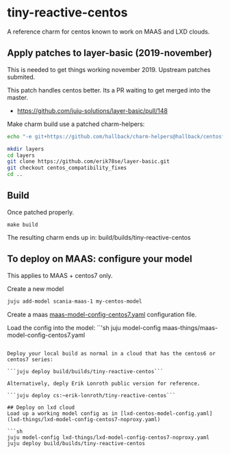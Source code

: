 # tiny-reactive-centos

A reference charm for centos known to work on MAAS and LXD clouds.

## Apply patches to layer-basic (2019-november)
This is needed to get things working november 2019. Upstream patches submited.

This patch handles centos better. Its a PR waiting to get merged into the master.
  - https://github.com/juju-solutions/layer-basic/pull/148

Make charm build use a patched charm-helpers:
```sh
echo "-e git+https://github.com/hallback/charm-helpers@hallback/centosfixes#egg=charms.reactive" >> wheelhouse-overrides.txt
```


```sh
mkdir layers
cd layers
git clone https://github.com/erik78se/layer-basic.git
git checkout centos_compatibility_fixes
cd ..
```

## Build
Once patched properly.

```make build```

The resulting charm ends up in: build/builds/tiny-reactive-centos 

## To deploy on MAAS: configure your model
This applies to MAAS + centos7 only.

Create a new model
```sh
juju add-model scania-maas-1 my-centos-model
```

Create a maas [maas-model-config-centos7.yaml](maas-things/maas-model-config-centos7.yaml) configuration file.

Load the config into the model:
``'sh
juju model-config maas-things/maas-model-config-centos7.yaml
```

Deploy your local build as normal in a cloud that has the centos6 or centos7 series:

```juju deploy build/builds/tiny-reactive-centos```

Alternatively, deply Erik Lonroth public version for reference.

```juju deploy cs:~erik-lonroth/tiny-reactive-centos```

## Deploy on lxd cloud
Load up a working model config as in [lxd-centos-model-config.yaml](lxd-things/lxd-model-config-centos7-noproxy.yaml)

```sh
juju model-config lxd-things/lxd-model-config-centos7-noproxy.yaml
juju deploy build/builds/tiny-reactive-centos

```
